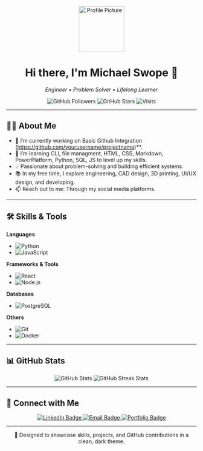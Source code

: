 <!-- Profile Header --> 
<div align="center">
  <img src=(https://user-images.githubusercontent.com/12345678/placeholder.png](https://urldefense.com/v3/__https://new.express.adobe.com/publishedV2/urn:aaid:sc:VA6C2:28a0a2ea-cd03-4b34-b186-64d669b44b09?promoid=Y69SGM5H&mv=other__;!!B-Wf7dNC-A!9UExRWgtGX-qBoJkkyBqqj8tHOs_-1MmpP5XP8NDV3X2J_sWX4wHXq09prP4GiyFar3xaGlCv2lJKJNYhH-XphEkisc$) width="120px" alt="Profile Picture" />
  <h1>Hi there, I'm Michael Swope 👋</h1>
  <p><em>Engineer • Problem Solver • Lifelong Learner</em></p>
</div>

<!-- Dark Themed Badges -->
<div align="center">
  <img alt="GitHub Followers" src="https://img.shields.io/github/followers/yourusername?style=flat-square&color=0f9d58" />
  <img alt="GitHub Stars" src="https://img.shields.io/github/stars/yourusername?style=flat-square&color=4285f4" />
  <img alt="Visits" src="https://komarev.com/ghpvc/?username=yourusername&style=flat-square&color=ff6f00" />
</div>

---

## 👨‍💻 About Me

- 🔭 I’m currently working on Basic Github Integration (https://github.com/yourusername/projectname)**.
- 🌱 I’m learning CLI, file managment, HTML, CSS, Markdown, PowerPlatform, Python, SQL, JS to level up my skills.
- 💡 Passionate about problem-solving and building efficient systems.
- 📚 In my free time, I explore engineering, CAD design, 3D printing, UI/UX design, and developing.
- 📫 Reach out to me: Through my social media platforms. 

---

## 🛠️ Skills & Tools

**Languages**
- ![Python](https://img.shields.io/badge/Python-3776AB?style=flat-square&logo=python&logoColor=white)
- ![JavaScript](https://img.shields.io/badge/JavaScript-F7DF1E?style=flat-square&logo=javascript&logoColor=black)

**Frameworks & Tools**
- ![React](https://img.shields.io/badge/React-61DAFB?style=flat-square&logo=react&logoColor=black)
- ![Node.js](https://img.shields.io/badge/Node.js-339933?style=flat-square&logo=nodedotjs&logoColor=white)

**Databases**
- ![PostgreSQL](https://img.shields.io/badge/PostgreSQL-336791?style=flat-square&logo=postgresql&logoColor=white)

**Others**
- ![Git](https://img.shields.io/badge/Git-F05032?style=flat-square&logo=git&logoColor=white)
- ![Docker](https://img.shields.io/badge/Docker-2496ED?style=flat-square&logo=docker&logoColor=white)

---

## 📊 GitHub Stats

<div align="center">
  <img src="https://github-readme-stats.vercel.app/api?username=yourusername&show_icons=true&theme=dark&hide=stars,issues" alt="GitHub Stats" />
  <img src="https://github-readme-streak-stats.herokuapp.com/?user=yourusername&theme=dark" alt="GitHub Streak Stats" />
</div>

---

## 🔗 Connect with Me

<div align="center">
  <a href="https://www.linkedin.com/in/yourusername/michael-swope-23a325342">
    <img src="https://img.shields.io/badge/LinkedIn-0A66C2?style=for-the-badge&logo=linkedin&logoColor=white" alt="LinkedIn Badge" />
  </a>
  <a href="mailto:your.email@example.com">
    <img src="https://img.shields.io/badge/Email-D14836?style=for-the-badge&logo=gmail&logoColor=white" alt="Email Badge" />
  </a>
  <a href="https://yourportfolio.com">
    <img src="https://img.shields.io/badge/Portfolio-000000?style=for-the-badge&logo=firefox&logoColor=white" alt="Portfolio Badge" />
  </a>
</div>

---

<div align="center">
  🚀 Designed to showcase skills, projects, and GitHub contributions in a clean, dark theme.
</div>

